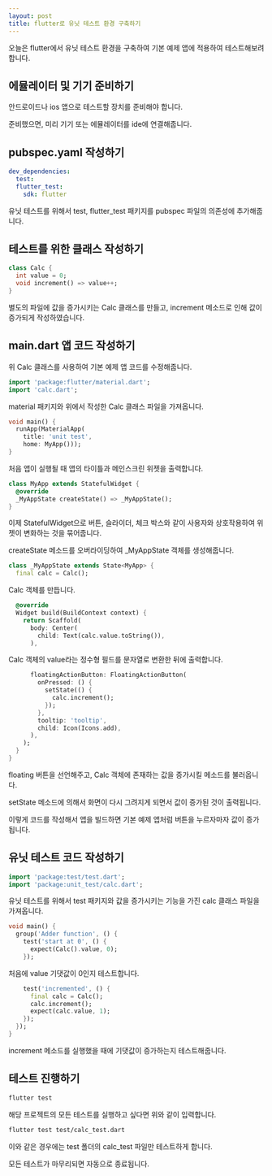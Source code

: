 ```yaml
---
layout: post
title: flutter로 유닛 테스트 환경 구축하기
---
```


오늘은 flutter에서 유닛 테스트 환경을 구축하여 기본 예제 앱에 적용하여 테스트해보려 합니다.

## 에뮬레이터 및 기기 준비하기

안드로이드나 ios 앱으로 테스트할 장치를 준비해야 합니다.

준비했으면, 미리 기기 또는 에뮬레이터를 ide에 연결해줍니다.

## pubspec.yaml 작성하기

```yaml
dev_dependencies:
  test:
  flutter_test:
    sdk: flutter
```

유닛 테스트를 위해서 test, flutter_test 패키지를 pubspec 파일의 의존성에 추가해줍니다.

## 테스트를 위한 클래스 작성하기

```dart
class Calc {
  int value = 0;
  void increment() => value++;
}
```

별도의 파일에 값을 증가시키는 Calc 클래스를 만들고, increment 메소드로 인해 값이 증가되게 작성하였습니다.

## main.dart 앱 코드 작성하기

위 Calc 클래스를 사용하여 기본 예제 앱 코드를 수정해줍니다.

```dart
import 'package:flutter/material.dart';
import 'calc.dart';
```

material 패키지와 위에서 작성한 Calc 클래스 파일을 가져옵니다.

```dart
void main() {
  runApp(MaterialApp(
    title: 'unit test', 
    home: MyApp()));
}
```

처음 앱이 실행될 때 앱의 타이틀과 메인스크린 위젯을 출력합니다.

```dart
class MyApp extends StatefulWidget {
  @override
  _MyAppState createState() => _MyAppState();
}
```

이제 StatefulWidget으로 버튼, 슬라이더, 체크 박스와 같이 사용자와 상호작용하여 위젯이 변화하는 것을 묶어줍니다.

createState 메소드를 오버라이딩하여 _MyAppState 객체를 생성해줍니다.

```dart
class _MyAppState extends State<MyApp> {
  final calc = Calc();
```

Calc 객체를 만듭니다.

```dart
  @override
  Widget build(BuildContext context) {
    return Scaffold(
      body: Center(
        child: Text(calc.value.toString()),
      ),
```

Calc 객체의 value라는 정수형 필드를 문자열로 변환한 뒤에 출력합니다.

```dart
      floatingActionButton: FloatingActionButton(
        onPressed: () {
          setState(() {
            calc.increment();
          });
        },
        tooltip: 'tooltip',
        child: Icon(Icons.add),
      ),
    );
  }
}
```

floating 버튼을 선언해주고, Calc 객체에 존재하는 값을 증가시킬 메소드를 불러옵니다.

setState 메소드에 의해서 화면이 다시 그려지게 되면서 값이 증가된 것이 출력됩니다.

이렇게 코드를 작성해서 앱을 빌드하면 기본 예제 앱처럼 버튼을 누르자마자 값이 증가됩니다.

## 유닛 테스트 코드 작성하기

```dart
import 'package:test/test.dart';
import 'package:unit_test/calc.dart';
```

유닛 테스트를 위해서 test 패키지와 값을 증가시키는 기능을 가진 calc 클래스 파일을 가져옵니다.

```dart
void main() {
  group('Adder function', () {
    test('start at 0', () {
      expect(Calc().value, 0);
    });
```

처음에 value 기댓값이 0인지 테스트합니다.

```dart
    test('incremented', () {
      final calc = Calc();
      calc.increment();
      expect(calc.value, 1);
    });
  });
}
```

increment 메소드를 실행했을 때에 기댓값이 증가하는지 테스트해줍니다.

## 테스트 진행하기

```bash
flutter test
```

해당 프로젝트의 모든 테스트를 실행하고 싶다면 위와 같이 입력합니다.

```bash
flutter test test/calc_test.dart
```

이와 같은 경우에는 test 폴더의 calc_test 파일만 테스트하게 합니다.

모든 테스트가 마무리되면 자동으로 종료됩니다.